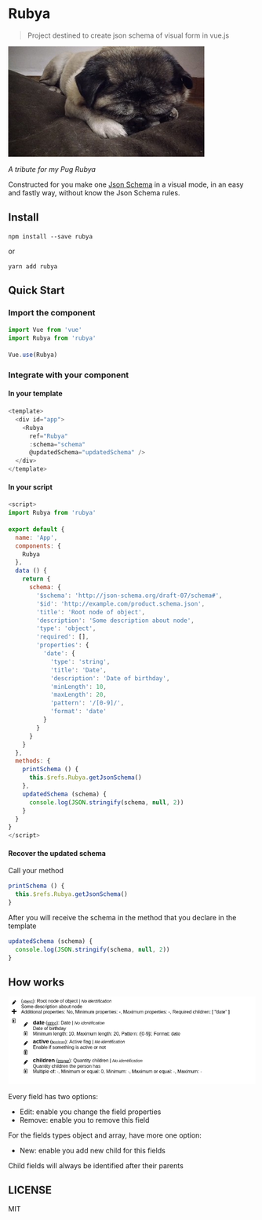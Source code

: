# Rubya

> Project destined to create json schema of visual form in vue.js

![Rubya image S2](assets/rubya.jpg "Rubya image S2")

*A tribute for my Pug Rubya*

Constructed for you make one [Json Schema](https://json-schema.org/) in a visual mode, in an easy and fastly way, without know the Json Schema rules.

## Install
```shell
npm install --save rubya
```
or
```shell
yarn add rubya
```

## Quick Start

### Import the component
``` javascript
import Vue from 'vue'
import Rubya from 'rubya'

Vue.use(Rubya)

```

### Integrate with your component
#### In your template
``` javascript
<template>
  <div id="app">
    <Rubya
      ref="Rubya"
      :schema="schema"
      @updatedSchema="updatedSchema" />
  </div>
</template>
```
#### In your script
``` javascript
<script>
import Rubya from 'rubya'

export default {
  name: 'App',
  components: {
    Rubya
  },
  data () {
    return {
      schema: {
        '$schema': 'http://json-schema.org/draft-07/schema#',
        '$id': 'http://example.com/product.schema.json',
        'title': 'Root node of object',
        'description': 'Some description about node',
        'type': 'object',
        'required': [],
        'properties': {
          'date': {
            'type': 'string',
            'title': 'Date',
            'description': 'Date of birthday',
            'minLength': 10,
            'maxLength': 20,
            'pattern': '/[0-9]/',
            'format': 'date'
          }
        }
      }
    }
  },
  methods: {
    printSchema () {
      this.$refs.Rubya.getJsonSchema()
    },
    updatedSchema (schema) {
      console.log(JSON.stringify(schema, null, 2))
    }
  }
}
</script>
```

#### Recover the updated schema
Call your method
``` javascript
printSchema () {
  this.$refs.Rubya.getJsonSchema()
}
```
After you will receive the schema in the method that you declare in the template
``` javascript
updatedSchema (schema) {
  console.log(JSON.stringify(schema, null, 2))
}
```

## How works
![Rubya screen](assets/screen.png "Rubya screen")

Every field has two options:
* Edit: enable you change the field properties
* Remove: enable you to remove this field

For the fields types object and array, have more one option:
* New: enable you add new child for this fields

Child fields will always be identified after their parents


## LICENSE
MIT
